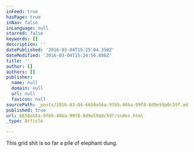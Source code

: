 ```yaml
---
inFeed: true
hasPage: true
inNav: false
inLanguage: null
starred: false
keywords: []
description: ''
datePublished: '2016-03-04T15:25:04.350Z'
dateModified: '2016-03-04T15:24:56.886Z'
title: ''
author: []
authors: []
publisher:
  name: null
  domain: null
  url: null
  favicon: null
sourcePath: _posts/2016-03-04-6658a56a-9fb5-46ba-99f8-8d9e59a0c59f.md
published: true
url: 6658a56a-9fb5-46ba-99f8-8d9e59a0c59f/index.html
_type: Article

---
```

This grid shit is so far a pile of elephant dung.